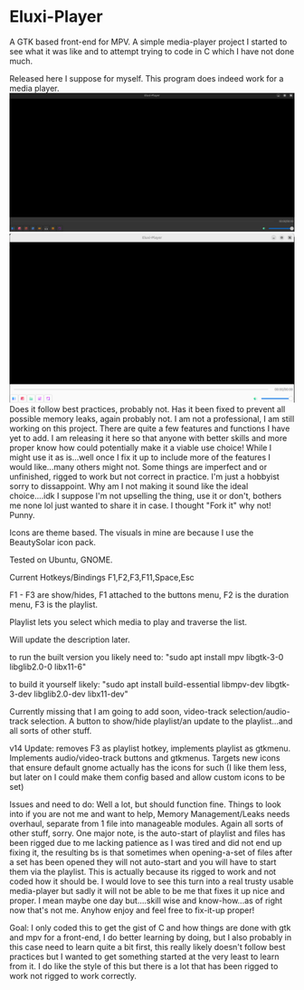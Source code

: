 # Eluxi-Player
A GTK based front-end for MPV. A simple media-player project I started to see what it was like and to attempt trying to code in C which I have not done much.

Released here I suppose for myself. This program does indeed work for a media player.
![Example Appearance](Screenshots/Screenshot%20from%202025-04-29%2014-23-15.png)
![Example Appearance 2](Screenshots/Screenshot%20from%202025-04-28%2002-15-40.png)
Does it follow best practices, probably not. Has it been fixed to prevent all possible memory leaks, again probably not. 
I am not a professional, I am still working on this project. There are quite a few features and functions I have yet to add.
I am releasing it here so that anyone with better skills and more proper know how could potentially make it a viable use choice!
While I might use it as is...well once I fix it up to include more of the features I would like...many others might not.
Some things are imperfect and or unfinished, rigged to work but not correct in practice. I'm just a hobbyist sorry to dissappoint.
Why am I not making it sound like the ideal choice....idk I suppose I'm not upselling the thing, use it or don't, bothers me none lol just wanted to share it in case.
I thought "Fork it" why not! Punny.

Icons are theme based. The visuals in mine are because I use the BeautySolar icon pack.

Tested on Ubuntu, GNOME.

Current Hotkeys/Bindings
F1,F2,F3,F11,Space,Esc

F1 - F3 are show/hides, F1 attached to the buttons menu, F2 is the duration menu, F3 is the playlist.

Playlist lets you select which media to play and traverse the list. 

Will update the description later.


to run the built version you likely need to: "sudo apt install mpv libgtk-3-0 libglib2.0-0 libx11-6"


to build it yourself likely: "sudo apt install build-essential libmpv-dev libgtk-3-dev libglib2.0-dev libx11-dev"

Currently missing that I am going to add soon, video-track selection/audio-track selection. A button to show/hide playlist/an update to the playlist...and all sorts of other stuff.

v14 Update: removes F3 as playlist hotkey, implements playlist as gtkmenu. Implements audio/video-track buttons and gtkmenus. Targets new icons that ensure default gnome actually has the icons for such (I like them less, but later on I could make them config based and allow custom icons to be set)

Issues and need to do: Well a lot, but should function fine. Things to look into if you are not me and want to help, Memory Management/Leaks needs overhaul, separate from 1 file into manageable modules. Again all sorts of other stuff, sorry. One major note, is the auto-start of playlist and files has been rigged due to me lacking patience as I was tired and did not end up fixing it, the resulting bs is that sometimes when opening-a-set of files after a set has been opened they will not auto-start and you will have to start them via the playlist. This is actually because its rigged to work and not coded how it should be. I would love to see this turn into a real trusty usable media-player but sadly it will not be able to be me that fixes it up nice and proper. I mean maybe one day but....skill wise and know-how...as of right now that's not me. Anyhow enjoy and feel free to fix-it-up proper!

Goal: I only coded this to get the gist of C and how things are done with gtk and mpv for a front-end, I do better learning by doing, but I also probably in this case need to learn quite a bit first, this really likely doesn't follow best practices but I wanted to get something started at the very least to learn from it. I do like the style of this but there is a lot that has been rigged to work not rigged to work correctly.




